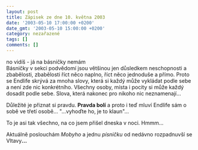```yaml
---
layout: post
title: Zápisek ze dne 10. května 2003
date: '2003-05-10 17:00:00 +0200'
date_gmt: '2003-05-10 15:00:00 +0200'
category: nezařazené
tags: []
comments: []
---
```

<p><span class="ital">no vidíš - já na básničky nemám</span><br>Básničky v&nbsp;sekci podvědomí jsou většinou jen důsledkem neschopnosti a
zbabělosti, zbabělosti říct něco naplno, říct něco jednoduše a přímo. Proto se
Endlife skrývá za mnoha slovy, která si každý může vykládat podle sebe a není zde
nic konkrétního. Všechny osoby, místa i pocity si může každý dosadit podle sebe.
Slova, která nakonec pro nikoho nic neznamenají...</p>
<p>Důležité je přiznat si pravdu. <span style="font-weight:bold">Pravda bolí</span> a proto i teď mluví Endlife sám o
sobě ve třetí osobě… <span class="ital">&quot;...vyhoďte ho, je to klaun&quot;</span>...</p>
<p>To je asi tak všechno, na co jsem přišel
dneska v&nbsp;noci. Hmmm… </p>
<p>Aktuálně poslouchám <i title="tady býval odkaz na soubor 'sleep.htm'">Mobyho</i> a jednu <i title="tady býval odkaz na soubor 'zveci.htm'">písničku</i> od
nedávno rozpadnuvší se Vltavy<span style="font-weight:bold">...</span></p>
